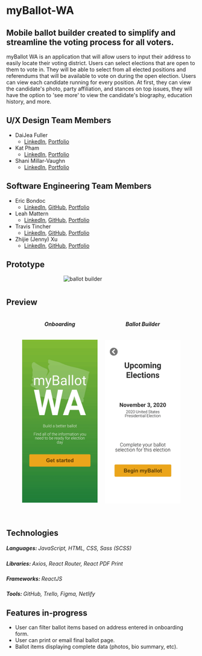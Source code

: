 # myBallot-WA

## Mobile ballot builder created to simplify and streamline the voting process for all voters.

myBallot WA is an application that will allow users to input their address to easily locate their voting district. Users can select elections that are open to them to vote in. They will be able to select from all elected positions and referendums that will be available to vote on during the open election. Users can view each candidate running for every position. At first, they can view the candidate's photo, party affiliation, and stances on top issues, they will have the option to 'see more' to view the candidate's biography, education history, and more.

## U/X Design Team Members

- DaiJea Fuller
    - [LinkedIn](www.linkedin.com/in/daijeafuller), [Portfolio](https://www.daijeadesigns.com/)
- Kat Pham
    - [LinkedIn](https://www.linkedin.com/in/katmpham/), [Portfolio](www.katmpham.com)
- Shani Millar-Vaughn
    - [LinkedIn](www.linkedin.com/in/shaniio), [Portfolio](https://www.shani.io/)

## Software Engineering Team Members

- Eric Bondoc
    - [LinkedIn](https://www.linkedin.com/in/eric-bondoc), [GitHub](https://github.com/eb46), [Portfolio](https://www.eric-bondoc.com/) 
- Leah Mattern
    - [LinkedIn](https://www.linkedin.com/in/lady-leah-mattern/), [GitHub](https://github.com/Lady-Mattern), [Portfolio](www.ladyleahmattern.com)
- Travis Tincher
    - [LinkedIn](https://www.linkedin.com/in/travis-tincher/), [GitHub](https://github.com/trtincher), [Portfolio](http://travis-tincher-portfolio.surge.sh/)
- Zhijie (Jenny) Xu
    - [LinkedIn](https://www.linkedin.com/in/jennyzhijiexu/), [GitHub](https://github.com/ZGZOO), [Portfolio](https://jennyxuportfolio.netlify.app/)

## Prototype

<div style="display: flex; justify-content: center;">
<img src="./ReadmeAssets/Prototype_demonstration.gif" alt="ballot builder" style="width: 200px"/>
<p></p>
</div>

## Preview


<div style="display: flex; justify-content: center;">

<div style="display: flex; flex-direction: column; align-items: center;">
    <h5>Onboarding</h5>
    <img src="./ReadmeAssets/onboarding.gif" alt="ballot builder" style="width: 200px; max-width: 200px; margin: 10px;"/>
    <p></p>
</div>

<div style="display: flex; flex-direction: column; align-items: center;">
    <h5>Ballot Builder</h5>
    <img src="./ReadmeAssets/ballotbuilder.gif" alt="ballot builder" style="width: 200px; max-width: 200px; margin: 10px;"/>
</div>

</div>

## Technologies
<h5>
Languages: <span style="font-weight: normal">JavaScript, HTML, CSS, Sass (SCSS)</span>
</h5>
<h5>
Libraries: <span style="font-weight: normal">Axios, React Router, React PDF Print</span>
</h5>
<h5>
Frameworks: <span style="font-weight: normal">ReactJS</span>
</h5>
<h5>
Tools: <span style="font-weight: normal">GitHub, Trello, Figma, Netlify</span>
</h5>

## Features in-progress
- User can filter ballot items based on address entered in onboarding form.
- User can print or email final ballot page.
- Ballot items displaying complete data (photos, bio summary, etc).
